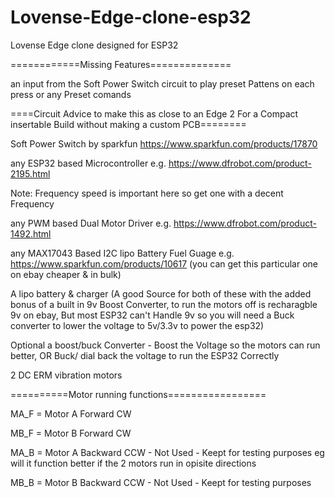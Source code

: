 # Lovense-Edge-clone-esp32
Lovense Edge clone designed for ESP32

============Missing Features==============

 an input from the Soft Power Switch circuit to play preset Pattens on each press
 or any Preset comands
 
====Circuit Advice to make this as close to an Edge 2 For a Compact insertable Build without making a custom PCB========

  Soft Power Switch by sparkfun https://www.sparkfun.com/products/17870
  
  any ESP32 based Microcontroller e.g. https://www.dfrobot.com/product-2195.html
  
  Note: Frequency speed is important here so get one with a decent Frequency
  
  any PWM based Dual Motor Driver e.g. https://www.dfrobot.com/product-1492.html
  
  any MAX17043 Based I2C lipo Battery Fuel Guage e.g. https://www.sparkfun.com/products/10617 (you can get this particular one on ebay cheaper & in bulk)
  
  A lipo battery & charger  (A good Source for both of these with the added bonus of a built in 9v Boost Converter,
  to run the motors off is recharagble 9v on ebay, But most ESP32 can't Handle 9v so you will need a Buck converter to lower the voltage to 5v/3.3v to power the esp32) 
  
  Optional a boost/buck Converter - Boost the Voltage so the motors can run better, OR Buck/ dial back the voltage to run the ESP32 Correctly
  
  2 DC ERM vibration motors
  
==========Motor running functions=================

MA_F = Motor A Forward CW

MB_F = Motor B Forward CW

MA_B = Motor A Backward CCW - Not Used - Keept for testing purposes eg will it function better if the 2 motors run in opisite directions

MB_B = Motor B Backward CCW - Not Used - Keept for testing purposes
